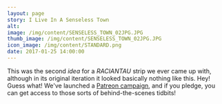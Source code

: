 ```yaml
---
layout: page
story: I Live In A Senseless Town
alt:
image: /img/content/SENSELESS_TOWN_02JPG.JPG
thumb_image: /img/content/SENSELESS_TOWN_02JPG.JPG
icon_image: /img/content/STANDARD.png
date: 2017-01-25 14:00:00
---
```



This was the second *idea* for a *RACIANTAU* strip we ever came up with, although in its original iteration it looked basically nothing like this. Hey! Guess what! We've launched a [Patreon campaign](https://www.patreon.com/fabelaro), and if you pledge, you can get access to those sorts of behind-the-scenes tidbits!